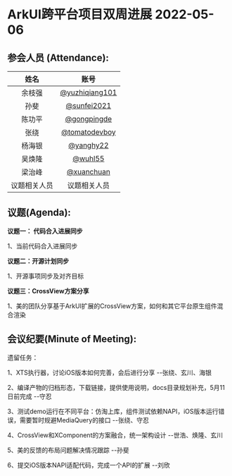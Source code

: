  # ArkUI跨平台项目双周进展 2022-05-06

 ## 参会人员 (Attendance):
| 姓名 | 账号   |
| :----: | :----: |
| 余枝强 | [@yuzhiqiang101](https://gitee.com/yuzhiqiang101) |
| 孙斐 | [@sunfei2021](https://gitee.com/sunfei2021) |
| 陈功平 | [@gongpingde](https://gitee.com/gongpingde) |
| 张绕 | [@tomatodevboy](https://gitee.com/tomatodevboy) |
| 杨海银 | [@yanghy22](https://gitee.com/yanghy22) |
| 吴焕隆 | [@wuhl55](https://gitee.com/wuhl55) |
| 梁治峰 | [@xuanchuan](https://gitee.com/xuanchuan) |
| 议题相关人员 | 议题相关人员 |



 ## 议题(Agenda):

**议题一： 代码合入进展同步**

1、当前代码合入进展同步



**议题二：开源计划同步**

1、开源事项同步及对齐目标


**议题三：CrossView方案分享**

1、美的团队分享基于ArkUI扩展的CrossView方案，如何和其它平台原生组件混合渲染


## 会议纪要(Minute of Meeting):



遗留任务：

1、XTS执行器，讨论iOS版本如何完善，会后进行分享 --张绕、玄川、海银

2、编译产物的归档形态，下载链接，提供使用说明，docs目录规划补充，5月11日前完成 --守忍

3、测试demo运行在不同平台：仿淘上库，组件测试依赖NAPI，iOS版本运行错误，需要暂时规避MediaQuery的接口 --张绕、守忍

4、CrossView和XComponent的方案融合，统一架构设计 --世浩、焕隆、玄川

5、美的反馈的布局问题解决情况跟踪 --孙斐

6、提交iOS版本NAPI适配代码，完成一个API的扩展  --刘欣

